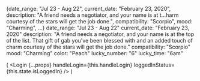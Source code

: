 {date_range: "Jul 23 - Aug 22", current_date: "February 23, 2020", description: "A friend needs a negotiator, and your name is at t…harm courtesy of the stars will get the job done.", compatibility: "Scorpio", mood: "Charming", …}
date_range: "Jul 23 - Aug 22"
current_date: "February 23, 2020"
description: "A friend needs a negotiator, and your name is at the top of the list. That gift of gab you've been blessed with and an added touch of charm courtesy of the stars will get the job done."
compatibility: "Scorpio"
mood: "Charming"
color: "Peach"
lucky_number: "6"
lucky_time: "6am"

(
              <Login {...props}
              handleLogin={this.handleLogin}
              loggedInStatus={this.state.isLoggedIn} />
            )